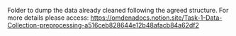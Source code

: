 Folder to dump the data already cleaned following the agreed structure. For more details please access:
https://omdenadocs.notion.site/Task-1-Data-Collection-preprocessing-a516ceb828644e12b48afacb84a62df2
